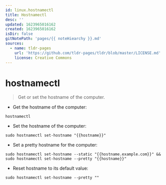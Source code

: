 ```yaml
---
id: linux.hostnamectl
title: Hostnamectl
desc: ''
updated: 1623965016162
created: 1623965016162
isDir: false
gitNotePath: 'pages/{{ noteHiearchy }}.md'
sources:
  - name: tldr-pages
    url: 'https://github.com/tldr-pages/tldr/blob/master/LICENSE.md'
    license: Creative Commons
---
```

# hostnamectl

> Get or set the hostname of the computer.

- Get the hostname of the computer:

`hostnamectl`

- Set the hostname of the computer:

`sudo hostnamectl set-hostname "{{hostname}}"`

- Set a pretty hostname for the computer:

`sudo hostnamectl set-hostname --static "{{hostname.example.com}}" && sudo hostnamectl set-hostname --pretty "{{hostname}}"`

- Reset hostname to its default value:

`sudo hostnamectl set-hostname --pretty ""`

